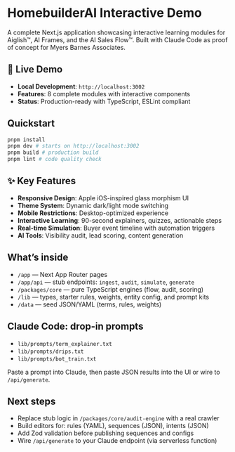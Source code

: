 # HomebuilderAI Interactive Demo

A complete Next.js application showcasing interactive learning modules for Aiglish™, AI Frames, and the AI Sales Flow™. Built with Claude Code as proof of concept for Myers Barnes Associates.

## 🚀 Live Demo
- **Local Development**: `http://localhost:3002`
- **Features**: 8 complete modules with interactive components
- **Status**: Production-ready with TypeScript, ESLint compliant

## Quickstart
```bash
pnpm install
pnpm dev # starts on http://localhost:3002
pnpm build # production build
pnpm lint # code quality check
```

## ✨ Key Features
- **Responsive Design**: Apple iOS-inspired glass morphism UI
- **Theme System**: Dynamic dark/light mode switching
- **Mobile Restrictions**: Desktop-optimized experience
- **Interactive Learning**: 90-second explainers, quizzes, actionable steps
- **Real-time Simulation**: Buyer event timeline with automation triggers
- **AI Tools**: Visibility audit, lead scoring, content generation

## What’s inside
- `/app` — Next App Router pages
- `/app/api` — stub endpoints: `ingest`, `audit`, `simulate`, `generate`
- `/packages/core` — pure TypeScript engines (flow, audit, scoring)
- `/lib` — types, starter rules, weights, entity config, and prompt kits
- `/data` — seed JSON/YAML (terms, rules, weights)

## Claude Code: drop-in prompts
- `lib/prompts/term_explainer.txt`
- `lib/prompts/drips.txt`
- `lib/prompts/bot_train.txt`

Paste a prompt into Claude, then paste JSON results into the UI or wire to `/api/generate`.

## Next steps
- Replace stub logic in `/packages/core/audit-engine` with a real crawler
- Build editors for: rules (YAML), sequences (JSON), intents (JSON)
- Add Zod validation before publishing sequences and configs
- Wire `/api/generate` to your Claude endpoint (via serverless function)
